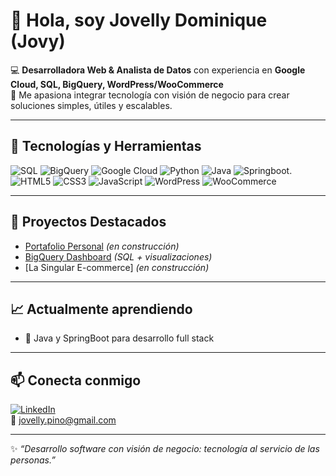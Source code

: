 # 👋 Hola, soy Jovelly Dominique (Jovy)

💻 **Desarrolladora Web & Analista de Datos** con experiencia en **Google Cloud, SQL, BigQuery, WordPress/WooCommerce**  
🚀 Me apasiona integrar tecnología con visión de negocio para crear soluciones simples, útiles y escalables.  

---

## 🔧 Tecnologías y Herramientas
![SQL](https://img.shields.io/badge/-SQL-336791?style=for-the-badge&logo=postgresql&logoColor=white)
![BigQuery](https://img.shields.io/badge/-BigQuery-4285F4?style=for-the-badge&logo=google-cloud&logoColor=white)
![Google Cloud](https://img.shields.io/badge/-Google%20Cloud-4285F4?style=for-the-badge&logo=google-cloud&logoColor=white)
![Python](https://img.shields.io/badge/-Python-3776AB?style=for-the-badge&logo=python&logoColor=white)
![Java](https://img.shields.io/badge/java-%23ED8B00.svg?style=for-the-badge&logo=openjdk&logoColor=white)
![Springboot](https://img.shields.io/badge/SpringBoot-6DB33F?style=flat-square&logo=Spring&logoColor=white).
![HTML5](https://img.shields.io/badge/-HTML5-E34F26?style=for-the-badge&logo=html5&logoColor=white)
![CSS3](https://img.shields.io/badge/-CSS3-1572B6?style=for-the-badge&logo=css3&logoColor=white)
![JavaScript](https://img.shields.io/badge/javascript-%23323330.svg?style=for-the-badge&logo=javascript&logoColor=%23F7DF1E)
![WordPress](https://img.shields.io/badge/-WordPress-21759B?style=for-the-badge&logo=wordpress&logoColor=white)
![WooCommerce](https://img.shields.io/badge/-WooCommerce-96588A?style=for-the-badge&logo=woocommerce&logoColor=white)



---

## 📂 Proyectos Destacados
- [Portafolio Personal](https://github.com/jovyscript/portafolio-web) *(en construcción)*  
- [BigQuery Dashboard](https://github.com/jovyscript/bigquery-dashboard) *(SQL + visualizaciones)*  
- [La Singular E-commerce] *(en construcción)* 

---

## 📈 Actualmente aprendiendo
- 🔹 Java y SpringBoot para desarrollo full stack  

---

## 📫 Conecta conmigo
[![LinkedIn](https://img.shields.io/badge/-LinkedIn-0A66C2?style=for-the-badge&logo=linkedin&logoColor=white)](https://www.linkedin.com/in/jovelly-dominique-pino-madrid-041985277/)  
📧 jovelly.pino@gmail.com  

---

✨ *“Desarrollo software con visión de negocio: tecnología al servicio de las personas.”*


<!--
**jovyscript/jovyscript** is a ✨ _special_ ✨ repository because its `README.md` (this file) appears on your GitHub profile.

Here are some ideas to get you started:

- 🔭 I’m currently working on ...
- 🌱 I’m currently learning ...
- 👯 I’m looking to collaborate on ...
- 🤔 I’m looking for help with ...
- 💬 Ask me about ...
- 📫 How to reach me: ...
- 😄 Pronouns: ...
- ⚡ Fun fact: ...
-->
